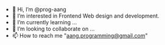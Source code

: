 - 👋 Hi, I’m @prog-aang
- 👀 I’m interested in Frontend Web design and development.
- 🌱 I’m currently learning ...
- 💞️ I’m looking to collaborate on ...
- 📫 How to reach me "aang.programming@gmail.com"

<!---
prog-aang/prog-aang is a ✨ special ✨ repository because its `README.md` (this file) appears on your GitHub profile.
You can click the Preview link to take a look at your changes.
--->

